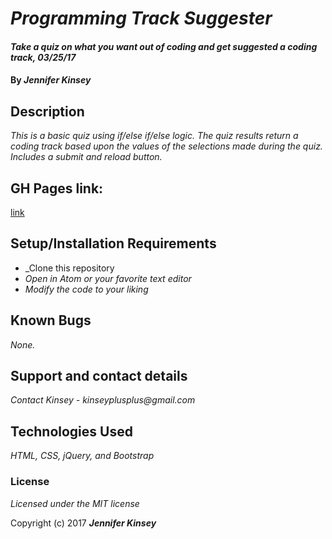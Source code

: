 # _Programming Track Suggester_


#### _Take a quiz on what you want out of coding and get suggested a coding track, 03/25/17_

#### By _**Jennifer Kinsey**_

## Description

_This is a basic quiz using if/else if/else logic. The quiz results return a coding track based upon the values of the selections made during the quiz. Includes a submit and reload button._

## GH Pages link:

[link](http://example.com)

## Setup/Installation Requirements

* _Clone this repository
* _Open in Atom or your favorite text editor_
* _Modify the code to your liking_

## Known Bugs

_None._

## Support and contact details

_Contact Kinsey - kinseyplusplus@gmail.com_

## Technologies Used

_HTML, CSS, jQuery, and Bootstrap_

### License

*Licensed under the MIT license*

Copyright (c) 2017 **_Jennifer Kinsey_**
